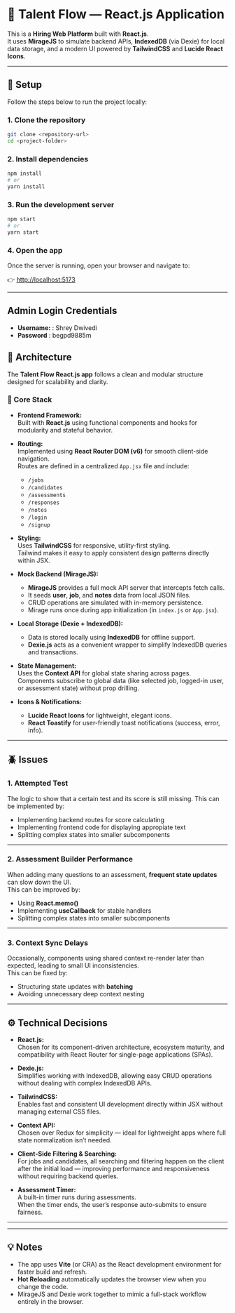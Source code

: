 # 💼 Talent Flow — React.js Application

This is a **Hiring Web Platform** built with **React.js**.  
It uses **MirageJS** to simulate backend APIs, **IndexedDB** (via Dexie) for local data storage, and a modern UI powered by **TailwindCSS** and **Lucide React Icons**.

---

## 🚀 Setup

Follow the steps below to run the project locally:

### 1. Clone the repository
```bash
git clone <repository-url>
cd <project-folder>
```

### 2. Install dependencies
```bash
npm install
# or
yarn install
```

### 3. Run the development server
```bash
npm start
# or
yarn start
```

### 4. Open the app
Once the server is running, open your browser and navigate to:

👉 [http://localhost:5173](http://localhost:5173)

---
## Admin Login Credentials
- **Username:**  : Shrey Dwivedi
- **Password**  : begpd9885m

## 🧱 Architecture

The **Talent Flow React.js app** follows a clean and modular structure designed for scalability and clarity.

### 🧩 Core Stack

- **Frontend Framework:**  
  Built with **React.js** using functional components and hooks for modularity and stateful behavior.

- **Routing:**  
  Implemented using **React Router DOM (v6)** for smooth client-side navigation.  
  Routes are defined in a centralized `App.jsx` file and include:
  - `/jobs`
  - `/candidates`
  - `/assessments`
  - `/responses`
  - `/notes`
  - `/login`
  - `/signup`
  

- **Styling:**  
  Uses **TailwindCSS** for responsive, utility-first styling.  
  Tailwind makes it easy to apply consistent design patterns directly within JSX.

- **Mock Backend (MirageJS):**  
  - **MirageJS** provides a full mock API server that intercepts fetch calls.  
  - It seeds **user**, **job**, and **notes** data from local JSON files.  
  - CRUD operations are simulated with in-memory persistence.  
  - Mirage runs once during app initialization (in `index.js` or `App.jsx`).

- **Local Storage (Dexie + IndexedDB):**  
  - Data is stored locally using **IndexedDB** for offline support.  
  - **Dexie.js** acts as a convenient wrapper to simplify IndexedDB queries and transactions.

- **State Management:**  
  Uses the **Context API** for global state sharing across pages.  
  Components subscribe to global data (like selected job, logged-in user, or assessment state) without prop drilling.

- **Icons & Notifications:**  
  - **Lucide React Icons** for lightweight, elegant icons.  
  - **React Toastify** for user-friendly toast notifications (success, error, info).

---

## 🪲 Issues
### 1. Attempted Test
The logic to show that a certain test and its score is still missing.
This can be implemented by:
- Implementing backend routes for score calculating 
- Implementing frontend code for displaying appropiate text
- Splitting complex states into smaller subcomponents

---

### 2. Assessment Builder Performance
When adding many questions to an assessment, **frequent state updates** can slow down the UI.  
This can be improved by:
- Using **React.memo()**
- Implementing **useCallback** for stable handlers
- Splitting complex states into smaller subcomponents

---

### 3. Context Sync Delays
Occasionally, components using shared context re-render later than expected, leading to small UI inconsistencies.  
This can be fixed by:
- Structuring state updates with **batching**
- Avoiding unnecessary deep context nesting

---

## ⚙️ Technical Decisions

- **React.js:**  
  Chosen for its component-driven architecture, ecosystem maturity, and compatibility with React Router for single-page applications (SPAs).

- **Dexie.js:**  
  Simplifies working with IndexedDB, allowing easy CRUD operations without dealing with complex IndexedDB APIs.

- **TailwindCSS:**  
  Enables fast and consistent UI development directly within JSX without managing external CSS files.

- **Context API:**  
  Chosen over Redux for simplicity — ideal for lightweight apps where full state normalization isn’t needed.

- **Client-Side Filtering & Searching:**  
  For jobs and candidates, all searching and filtering happen on the client after the initial load — improving performance and responsiveness without requiring backend queries.

- **Assessment Timer:**  
  A built-in timer runs during assessments.  
  When the timer ends, the user’s response auto-submits to ensure fairness.

---
---

## 💡 Notes

- The app uses **Vite** (or CRA) as the React development environment for faster build and refresh.  
- **Hot Reloading** automatically updates the browser view when you change the code.  
- MirageJS and Dexie work together to mimic a full-stack workflow entirely in the browser.
